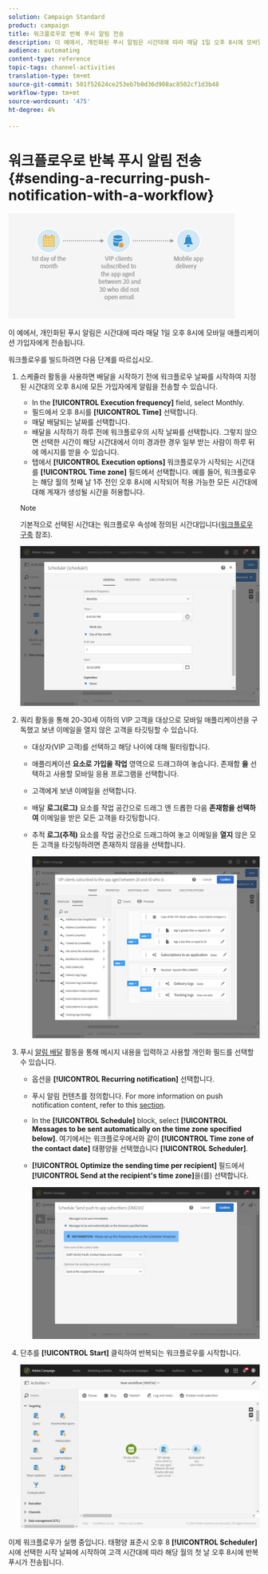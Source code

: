 ```yaml
---
solution: Campaign Standard
product: campaign
title: 워크플로우로 반복 푸시 알림 전송
description: 이 예에서, 개인화된 푸시 알림은 시간대에 따라 매달 1일 오후 8시에 모바일 애플리케이션 가입자에게 전송됩니다.
audience: automating
content-type: reference
topic-tags: channel-activities
translation-type: tm+mt
source-git-commit: 501f52624ce253eb7b0d36d908ac8502cf1d3b48
workflow-type: tm+mt
source-wordcount: '475'
ht-degree: 4%

---
```



# 워크플로우로 반복 푸시 알림 전송 {#sending-a-recurring-push-notification-with-a-workflow}

![](assets/wkf_push_example_1.png)

이 예에서, 개인화된 푸시 알림은 시간대에 따라 매달 1일 오후 8시에 모바일 애플리케이션 가입자에게 전송됩니다.

워크플로우를 빌드하려면 다음 단계를 따르십시오.

1. 스케줄러 [](../../automating/using/scheduler.md) 활동을 사용하면 배달을 시작하기 전에 워크플로우 날짜를 시작하여 지정된 시간대의 오후 8시에 모든 가입자에게 알림을 전송할 수 있습니다.

   * In the **[!UICONTROL Execution frequency]** field, select Monthly.
   * 필드에서 오후 8시를 **[!UICONTROL Time]** 선택합니다.
   * 매달 배달되는 날짜를 선택합니다.
   * 배달을 시작하기 하루 전에 워크플로우의 시작 날짜를 선택합니다. 그렇지 않으면 선택한 시간이 해당 시간대에서 이미 경과한 경우 일부 받는 사람이 하루 뒤에 메시지를 받을 수 있습니다.
   * 탭에서 **[!UICONTROL Execution options]** 워크플로우가 시작되는 시간대를 **[!UICONTROL Time zone]** 필드에서 선택합니다. 예를 들어, 워크플로우는 해당 월의 첫째 날 1주 전인 오후 8시에 시작되어 적용 가능한 모든 시간대에 대해 게재가 생성될 시간을 허용합니다.

   >[!NOTE]
   >
   >기본적으로 선택된 시간대는 워크플로우 속성에 정의된 시간대입니다([워크플로우 구축](../../automating/using/building-a-workflow.md) 참조).

   ![](assets/wkf_push_example_5.png)

1. 쿼리 [](../../automating/using/query.md) 활동을 통해 20-30세 이하의 VIP 고객을 대상으로 모바일 애플리케이션을 구독했고 보낸 이메일을 열지 않은 고객을 타깃팅할 수 있습니다.

   * 대상자(VIP 고객)를 선택하고 해당 나이에 대해 필터링합니다.
   * 애플리케이션 **요소로 가입을 작업** 영역으로 드래그하여 놓습니다. 존재함 **을** 선택하고 사용할 모바일 응용 프로그램을 선택합니다.
   * 고객에게 보낸 이메일을 선택합니다.
   * 배달 **로그(로그)** 요소를 작업 공간으로 드래그 앤 드롭한 다음 **존재함을 선택하여** 이메일을 받은 모든 고객을 타깃팅합니다.
   * 추적 **로그(추적)** 요소를 작업 공간으로 드래그하여 놓고 이메일을 **열지** 않은 모든 고객을 타깃팅하려면 존재하지 않음을 선택합니다.

      ![](assets/wkf_push_example_2.png)

1. 푸시 [알림 배달](../../automating/using/push-notification-delivery.md) 활동을 통해 메시지 내용을 입력하고 사용할 개인화 필드를 선택할 수 있습니다.

   * 옵션을 **[!UICONTROL Recurring notification]** 선택합니다.
   * 푸시 알림 컨텐츠를 정의합니다. For more information on push notification content, refer to this [section](../../channels/using/preparing-and-sending-a-push-notification.md).
   * In the **[!UICONTROL Schedule]** block, select **[!UICONTROL Messages to be sent automatically on the time zone specified below]**. 여기에서는 워크플로우에서와 같이 **[!UICONTROL Time zone of the contact date]** 태평양을 선택했습니다 **[!UICONTROL Scheduler]**.
   * **[!UICONTROL Optimize the sending time per recipient]** 필드에서 **[!UICONTROL Send at the recipient's time zone]**&#x200B;을(를) 선택합니다.

      ![](assets/wkf_push_example_4.png)

1. 단추를 **[!UICONTROL Start]** 클릭하여 반복되는 워크플로우를 시작합니다.

   ![](assets/wkf_push_example_3.png)

이제 워크플로우가 실행 중입니다. 태평양 표준시 오후 8 **[!UICONTROL Scheduler]** 시에 선택한 시작 날짜에 시작하여 고객 시간대에 따라 해당 월의 첫 날 오후 8시에 반복 푸시가 전송됩니다.
